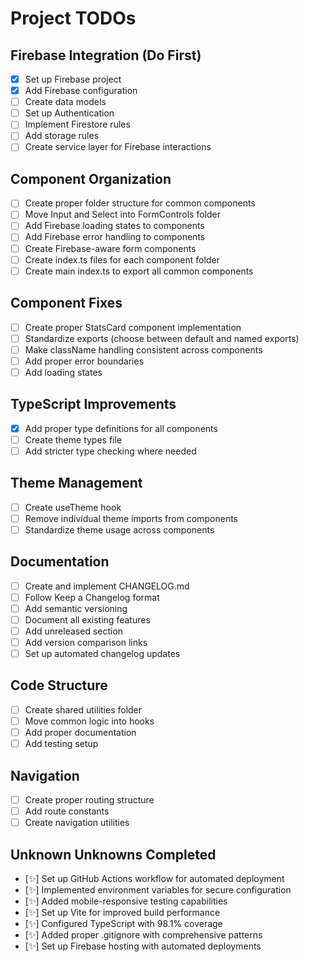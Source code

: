 # Project TODOs

## Firebase Integration (Do First)
- [x] Set up Firebase project
- [x] Add Firebase configuration
- [ ] Create data models
- [ ] Set up Authentication
- [ ] Implement Firestore rules
- [ ] Add storage rules
- [ ] Create service layer for Firebase interactions

## Component Organization
- [ ] Create proper folder structure for common components
- [ ] Move Input and Select into FormControls folder
- [ ] Add Firebase loading states to components
- [ ] Add Firebase error handling to components
- [ ] Create Firebase-aware form components
- [ ] Create index.ts files for each component folder
- [ ] Create main index.ts to export all common components

## Component Fixes
- [ ] Create proper StatsCard component implementation
- [ ] Standardize exports (choose between default and named exports)
- [ ] Make className handling consistent across components
- [ ] Add proper error boundaries
- [ ] Add loading states

## TypeScript Improvements
- [x] Add proper type definitions for all components
- [ ] Create theme types file
- [ ] Add stricter type checking where needed

## Theme Management
- [ ] Create useTheme hook
- [ ] Remove individual theme imports from components
- [ ] Standardize theme usage across components

## Documentation
- [ ] Create and implement CHANGELOG.md
- [ ] Follow Keep a Changelog format
- [ ] Add semantic versioning
- [ ] Document all existing features
- [ ] Add unreleased section
- [ ] Add version comparison links
- [ ] Set up automated changelog updates

## Code Structure
- [ ] Create shared utilities folder
- [ ] Move common logic into hooks
- [ ] Add proper documentation
- [ ] Add testing setup

## Navigation
- [ ] Create proper routing structure
- [ ] Add route constants
- [ ] Create navigation utilities

## Unknown Unknowns Completed
- [✨] Set up GitHub Actions workflow for automated deployment
- [✨] Implemented environment variables for secure configuration
- [✨] Added mobile-responsive testing capabilities
- [✨] Set up Vite for improved build performance
- [✨] Configured TypeScript with 98.1% coverage
- [✨] Added proper .gitignore with comprehensive patterns
- [✨] Set up Firebase hosting with automated deployments